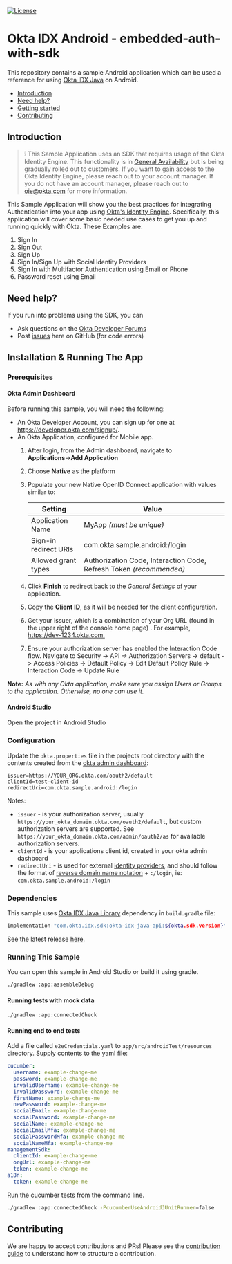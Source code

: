 [![License](https://img.shields.io/badge/License-Apache%202.0-blue.svg)](https://opensource.org/licenses/Apache-2.0)

# Okta IDX Android - embedded-auth-with-sdk

This repository contains a sample Android application which can be used a reference for using
[Okta IDX Java][okta-idx-java-github] on Android.

* [Introduction](#introduction)
* [Need help?](#need-help)
* [Getting started](#installation--running-the-app)
* [Contributing](#contributing)

## Introduction
> :grey_exclamation: This Sample Application uses an SDK that requires usage of the Okta Identity Engine.
This functionality is in [General Availability](https://developer.okta.com/docs/reference/releases-at-okta/#general-availability-ga) but is being gradually rolled out to customers. If you want to gain access to the Okta Identity Engine, please reach out to your account manager. If you
do not have an account manager, please reach out to oie@okta.com for more information.

This Sample Application will show you the best practices for integrating Authentication into your app
using [Okta's Identity Engine](https://developer.okta.com/docs/concepts/ie-intro/). Specifically, this
application will cover some basic needed use cases to get you up and running quickly with Okta.
These Examples are:
1. Sign In
2. Sign Out
3. Sign Up
4. Sign In/Sign Up with Social Identity Providers
5. Sign In with Multifactor Authentication using Email or Phone
6. Password reset using Email

## Need help?

If you run into problems using the SDK, you can

* Ask questions on the [Okta Developer Forums][devforum]
* Post [issues][github-issues] here on GitHub (for code errors)

## Installation & Running The App

### Prerequisites

#### Okta Admin Dashboard

Before running this sample, you will need the following:

* An Okta Developer Account, you can sign up for one at <https://developer.okta.com/signup/>.
* An Okta Application, configured for Mobile app.
    1. After login, from the Admin dashboard, navigate to **Applications**&rarr;**Add Application**
    2. Choose **Native** as the platform
    3. Populate your new Native OpenID Connect application with values similar to:

        | Setting              | Value                                               |
        | -------------------- | --------------------------------------------------- |
        | Application Name     | MyApp *(must be unique)*        |
        | Sign-in redirect URIs| com.okta.sample.android:/login                          |
        | Allowed grant types  | Authorization Code, Interaction Code, Refresh Token *(recommended)*   |

    4. Click **Finish** to redirect back to the *General Settings* of your application.
    5. Copy the **Client ID**, as it will be needed for the client configuration.
    6. Get your issuer, which is a combination of your Org URL (found in the upper right of the console home page) . For example, <https://dev-1234.okta.com.>
    7. Ensure your authorization server has enabled the Interaction Code flow. Navigate to Security -> API -> Authorization Servers -> default -> Access Policies -> Default Policy -> Edit Default Policy Rule -> Interaction Code -> Update Rule

**Note:** *As with any Okta application, make sure you assign Users or Groups to the application. Otherwise, no one can use it.*

#### Android Studio

Open the project in Android Studio

### Configuration

Update the `okta.properties` file in the projects root directory with
the contents created from the [okta admin dashboard](#Okta-Admin-Dashboard):

```
issuer=https://YOUR_ORG.okta.com/oauth2/default
clientId=test-client-id
redirectUri=com.okta.sample.android:/login
```

Notes:
- `issuer` - is your authorization server, usually `https://your_okta_domain.okta.com/oauth2/default`, but custom authorization servers are supported. See `https://your_okta_domain.okta.com/admin/oauth2/as` for available authorization servers.
- `clientId` - is your applications client id, created in your okta admin dashboard
- `redirectUri` - is used for external [identity providers](https://developer.okta.com/docs/reference/api/idps/), and should follow the format of [reverse domain name notation](https://en.wikipedia.org/wiki/Reverse_domain_name_notation) + `:/login`, ie: `com.okta.sample.android:/login`

### Dependencies

This sample uses [Okta IDX Java Library][okta-idx-java-github] dependency in `build.gradle` file:

```bash
implementation "com.okta.idx.sdk:okta-idx-java-api:${okta.sdk.version}"
```

See the latest release [here][okta-idx-java-releases].

### Running This Sample

You can open this sample in Android Studio or build it using gradle.

```bash
./gradlew :app:assembleDebug
```

#### Running tests with mock data

```bash
./gradlew :app:connectedCheck
```

#### Running end to end tests

Add a file called `e2eCredentials.yaml` to `app/src/androidTest/resources` directory.
Supply contents to the yaml file:
```yaml
cucumber:
  username: example-change-me
  password: example-change-me
  invalidUsername: example-change-me
  invalidPassword: example-change-me
  firstName: example-change-me
  newPassword: example-change-me
  socialEmail: example-change-me
  socialPassword: example-change-me
  socialName: example-change-me
  socialEmailMfa: example-change-me
  socialPasswordMfa: example-change-me
  socialNameMfa: example-change-me
managementSdk:
  clientId: example-change-me
  orgUrl: example-change-me
  token: example-change-me
a18n:
  token: example-change-me
```

Run the cucumber tests from the command line.
```bash
./gradlew :app:connectedCheck -PcucumberUseAndroidJUnitRunner=false
```

## Contributing

We are happy to accept contributions and PRs! Please see the [contribution guide](CONTRIBUTING.md) to understand how to structure a contribution.

[devforum]: https://devforum.okta.com/
[github-issues]: https://github.com/okta/okta-idx-android/issues
[okta-idx-java-releases]: https://github.com/okta/okta-idx-java/releases
[okta-idx-java-github]: https://github.com/okta/okta-idx-java
